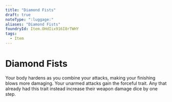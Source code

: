 ```yaml
---
title: "Diamond Fists"
draft: true
noteType: ":luggage:"
aliases: "Diamond Fists"
foundryId: Item.OHdIix916I8rTWHY
tags:
  - Item
---
```


# Diamond Fists

Your body hardens as you combine your attacks, making your finishing blows more damaging. Your unarmed attacks gain the forceful trait. Any that already had this trait instead increase their weapon damage dice by one step.
